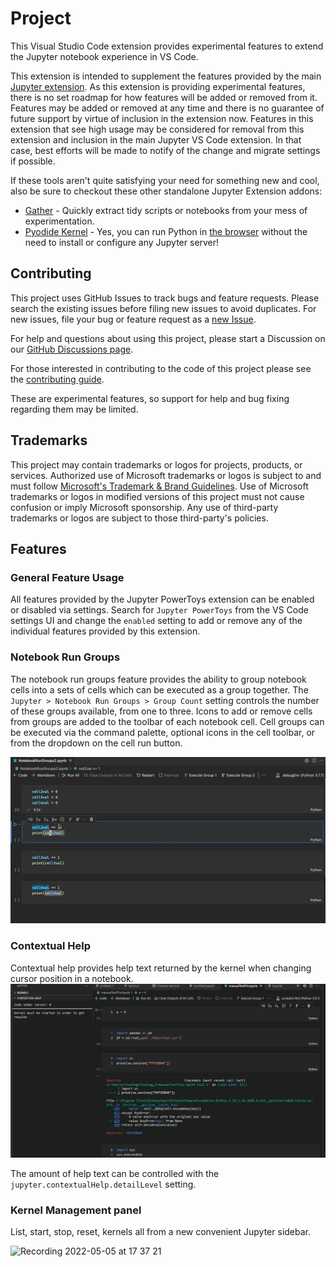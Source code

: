 # Project

This Visual Studio Code extension provides experimental features to extend the
Jupyter notebook experience in VS Code.

This extension is intended to supplement the features provided by the main
[Jupyter extension](https://marketplace.visualstudio.com/items?itemName=ms-toolsai.jupyter).
As this extension is providing experimental features, there is no set roadmap
for how features will be added or removed from it. Features may be added or
removed at any time and there is no guarantee of future support by virtue of
inclusion in the extension now. Features in this extension that see high usage
may be considered for removal from this extension and inclusion in the main
Jupyter VS Code extension. In that case, best efforts will be made to notify of
the change and migrate settings if possible.

If these tools aren't quite satisfying your need for something new and cool,
also be sure to checkout these other standalone Jupyter Extension addons:

-   [Gather](https://marketplace.visualstudio.com/items?itemName=ms-python.gather) -
    Quickly extract tidy scripts or notebooks from your mess of experimentation.
-   [Pyodide Kernel](https://marketplace.visualstudio.com/items?itemName=joyceerhl.vscode-pyodide) -
    Yes, you can run Python in [the browser](https://vscode.dev) without the
    need to install or configure any Jupyter server!

## Contributing

This project uses GitHub Issues to track bugs and feature requests. Please
search the existing issues before filing new issues to avoid duplicates. For new
issues, file your bug or feature request as a
[new Issue](https://github.com/microsoft/vscode-jupyter-powertoys/issues).

For help and questions about using this project, please start a Discussion on
our
[GitHub Discussions page](https://github.com/microsoft/vscode-jupyter-powertoys/discussions).

For those interested in contributing to the code of this project please see the
[contributing guide](https://github.com/microsoft/vscode-jupyter-powertoys/blob/main/CONTRIBUTING.md).

These are experimental features, so support for help and bug fixing regarding
them may be limited.

## Trademarks

This project may contain trademarks or logos for projects, products, or
services. Authorized use of Microsoft trademarks or logos is subject to and must
follow
[Microsoft's Trademark & Brand Guidelines](https://www.microsoft.com/en-us/legal/intellectualproperty/trademarks/usage/general).
Use of Microsoft trademarks or logos in modified versions of this project must
not cause confusion or imply Microsoft sponsorship. Any use of third-party
trademarks or logos are subject to those third-party's policies.

## Features

### General Feature Usage

All features provided by the Jupyter PowerToys extension can be enabled or
disabled via settings. Search for `Jupyter PowerToys` from the VS Code settings
UI and change the `enabled` setting to add or remove any of the individual
features provided by this extension.

### Notebook Run Groups

The notebook run groups feature provides the ability to group notebook cells
into a sets of cells which can be executed as a group together. The
`Jupyter > Notebook Run Groups > Group Count` setting controls the number of
these groups available, from one to three. Icons to add or remove cells from
groups are added to the toolbar of each notebook cell. Cell groups can be
executed via the command palette, optional icons in the cell toolbar, or from
the dropdown on the cell run button.

<img src=https://raw.githubusercontent.com/microsoft/vscode-jupyter-powertoys/main/images/README/NotebookRunGroups.gif?>

### Contextual Help

Contextual help provides help text returned by the kernel when changing cursor
position in a notebook.
<img src=https://raw.githubusercontent.com/microsoft/vscode-jupyter-powertoys/main/images/README/contextualHelp.gif?>

The amount of help text can be controlled with the
`jupyter.contextualHelp.detailLevel` setting.

### Kernel Management panel

List, start, stop, reset, kernels all from a new convenient Jupyter sidebar.

![Recording 2022-05-05 at 17 37 21](https://user-images.githubusercontent.com/11685408/167048370-6f71bb21-555f-412a-b2c8-ca0270232fd1.gif)
